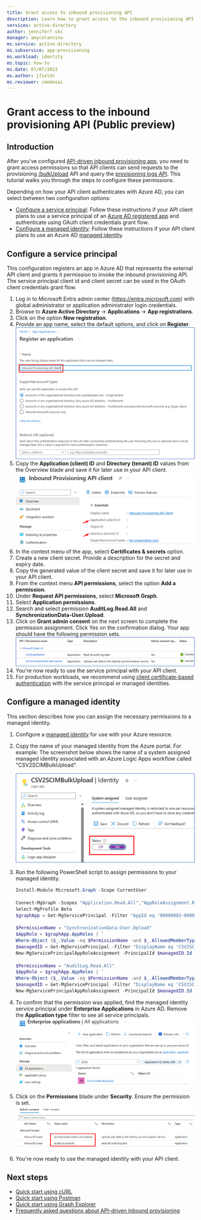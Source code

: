 ```yaml
---
title: Grant access to inbound provisioning API
description: Learn how to grant access to the inbound provisioning API.
services: active-directory
author: jenniferf-skc
manager: amycolannino
ms.service: active-directory
ms.subservice: app-provisioning
ms.workload: identity
ms.topic: how-to
ms.date: 07/07/2023
ms.author: jfields
ms.reviewer: cmmdesai
---
```


# Grant access to the inbound provisioning API (Public preview)

## Introduction

After you've configured [API-driven inbound provisioning app](inbound-provisioning-api-configure-app.md), you need to grant access permissions so that API clients can send requests to the provisioning [/bulkUpload](/graph/api/synchronization-synchronizationjob-post-bulkupload) API and query the [provisioning logs API](/graph/api/resources/provisioningobjectsummary). This tutorial walks you through the steps to configure these permissions. 

Depending on how your API client authenticates with Azure AD, you can select between two configuration options: 

* [Configure a service principal](#configure-a-service-principal): Follow these instructions if your API client plans to use a service principal of an [Azure AD registered app](../develop/howto-create-service-principal-portal.md) and authenticate using OAuth client credentials grant flow. 
* [Configure a managed identity](#configure-a-managed-identity): Follow these instructions if your API client plans to use an Azure AD [managed identity](../managed-identities-azure-resources/overview.md).

## Configure a service principal 
This configuration registers an app in Azure AD that represents the external API client and grants it permission to invoke the inbound provisioning API. The service principal client id and client secret can be used in the OAuth client credentials grant flow. 

1. Log in to Microsoft Entra admin center (https://entra.microsoft.com) with global administrator or application administrator login credentials. 
1. Browse to **Azure Active Directory** -> **Applications** -> **App registrations**.
1. Click on the option **New registration**.
1. Provide an app name, select the default options, and click on **Register**.
      [![Screenshot of app registration.](media/inbound-provisioning-api-grant-access/register-app.png)](media/inbound-provisioning-api-grant-access/register-app.png#lightbox)
1. Copy the **Application (client) ID** and **Directory (tenant) ID** values from the Overview blade and save it for later use in your API client. 
      [![Screenshot of app client ID.](media/inbound-provisioning-api-grant-access/app-client-id.png)](media/inbound-provisioning-api-grant-access/app-client-id.png#lightbox)  
1. In the context menu of the app, select **Certificates & secrets** option. 
1. Create a new client secret. Provide a description for the secret and expiry date. 
1. Copy the generated value of the client secret and save it for later use in your API client. 
1. From the context menu **API permissions**, select the option **Add a permission**. 
1. Under **Request API permissions**, select **Microsoft Graph**. 
1. Select **Application permissions**.
1. Search and select permission **AuditLog.Read.All** and **SynchronizationData-User.Upload**.
1. Click on **Grant admin consent** on the next screen to complete the permission assignment. Click Yes on the confirmation dialog. Your app should have the following permission sets.
      [![Screenshot of app permissions.](media/inbound-provisioning-api-grant-access/api-client-permissions.png)](media/inbound-provisioning-api-grant-access/api-client-permissions.png#lightbox)  
1. You're now ready to use the service principal with your API client.
1. For production workloads, we recommend using [client certificate-based authentication](../develop/howto-authenticate-service-principal-powershell.md) with the service principal or managed identities. 

## Configure a managed identity

This section describes how you can assign the necessary permissions to a managed identity. 

1. Configure a [managed identity](../managed-identities-azure-resources/overview.md) for use with your Azure resource. 
1. Copy the name of your managed identity from the Azure portal. For example: The screenshot below shows the name of a system assigned managed identity associated with an Azure Logic Apps workflow called "CSV2SCIMBulkUpload". 

      [![Screenshot of managed identity name.](media/inbound-provisioning-api-grant-access/managed-identity-name.png)](media/inbound-provisioning-api-grant-access/managed-identity-name.png#lightbox) 

1. Run the following PowerShell script to assign permissions to your managed identity.

      ```powershell
      Install-Module Microsoft.Graph -Scope CurrentUser

      Connect-MgGraph -Scopes "Application.Read.All","AppRoleAssignment.ReadWrite.All,RoleManagement.ReadWrite.Directory"
      Select-MgProfile Beta
      $graphApp = Get-MgServicePrincipal -Filter "AppId eq '00000003-0000-0000-c000-000000000000'"
  
      $PermissionName = "SynchronizationData-User.Upload"
      $AppRole = $graphApp.AppRoles | `
      Where-Object {$_.Value -eq $PermissionName -and $_.AllowedMemberTypes -contains "Application"}
      $managedID = Get-MgServicePrincipal -Filter "DisplayName eq 'CSV2SCIMBulkUpload'"
      New-MgServicePrincipalAppRoleAssignment -PrincipalId $managedID.Id -ServicePrincipalId $managedID.Id -ResourceId $graphApp.Id -AppRoleId $AppRole.Id

      $PermissionName = "AuditLog.Read.All"
      $AppRole = $graphApp.AppRoles | `
      Where-Object {$_.Value -eq $PermissionName -and $_.AllowedMemberTypes -contains "Application"}
      $managedID = Get-MgServicePrincipal -Filter "DisplayName eq 'CSV2SCIMBulkUpload'"
      New-MgServicePrincipalAppRoleAssignment -PrincipalId $managedID.Id -ServicePrincipalId $managedID.Id -ResourceId $graphApp.Id -AppRoleId $AppRole.Id
      ```
1. To confirm that the permission was applied, find the managed identity service principal under **Enterprise Applications** in Azure AD. Remove the **Application type** filter to see all service principals.
      [![Screenshot of managed identity principal.](media/inbound-provisioning-api-grant-access/managed-identity-principal.png)](media/inbound-provisioning-api-grant-access/managed-identity-principal.png#lightbox) 
1. Click on the **Permissions** blade under **Security**. Ensure the permission is set. 
      [![Screenshot of managed identity permissions.](media/inbound-provisioning-api-grant-access/managed-identity-permissions.png)](media/inbound-provisioning-api-grant-access/managed-identity-permissions.png#lightbox) 
1. You're now ready to use the managed identity with your API client. 


## Next steps
- [Quick start using cURL](inbound-provisioning-api-curl-tutorial.md)
- [Quick start using Postman](inbound-provisioning-api-postman.md)
- [Quick start using Graph Explorer](inbound-provisioning-api-graph-explorer.md)
- [Frequently asked questions about API-driven inbound provisioning](inbound-provisioning-api-faqs.md)

